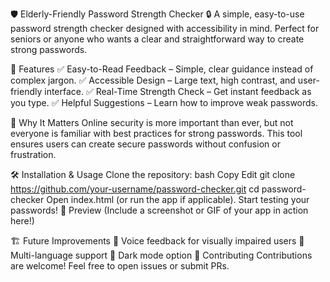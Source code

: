 🛡️ Elderly-Friendly Password Strength Checker 🔒
A simple, easy-to-use password strength checker designed with accessibility in mind. Perfect for seniors or anyone who wants a clear and straightforward way to create strong passwords.

🌟 Features
✅ Easy-to-Read Feedback – Simple, clear guidance instead of complex jargon.
✅ Accessible Design – Large text, high contrast, and user-friendly interface.
✅ Real-Time Strength Check – Get instant feedback as you type.
✅ Helpful Suggestions – Learn how to improve weak passwords.

🎯 Why It Matters
Online security is more important than ever, but not everyone is familiar with best practices for strong passwords. This tool ensures users can create secure passwords without confusion or frustration.

🛠️ Installation & Usage
Clone the repository:
bash
Copy
Edit
git clone https://github.com/your-username/password-checker.git
cd password-checker
Open index.html (or run the app if applicable).
Start testing your passwords!
📸 Preview
(Include a screenshot or GIF of your app in action here!)

🏗️ Future Improvements
🔹 Voice feedback for visually impaired users
🔹 Multi-language support
🔹 Dark mode option
🤝 Contributing
Contributions are welcome! Feel free to open issues or submit PRs.
